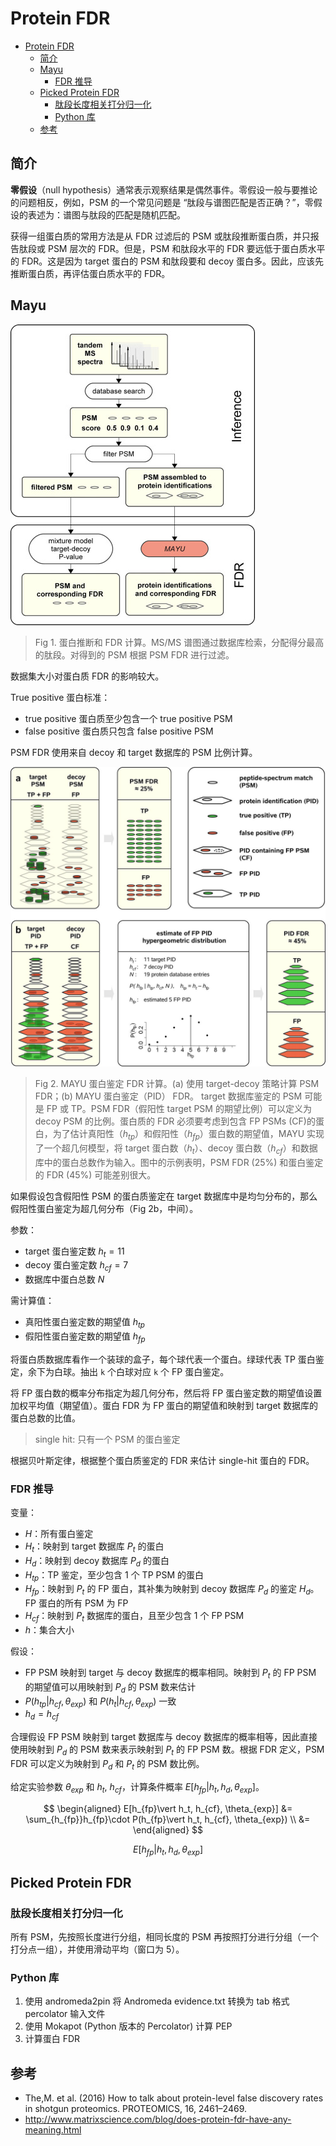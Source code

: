 # Protein FDR

- [Protein FDR](#protein-fdr)
  - [简介](#简介)
  - [Mayu](#mayu)
    - [FDR 推导](#fdr-推导)
  - [Picked Protein FDR](#picked-protein-fdr)
    - [肽段长度相关打分归一化](#肽段长度相关打分归一化)
    - [Python 库](#python-库)
  - [参考](#参考)


## 简介

**零假设**（null hypothesis）通常表示观察结果是偶然事件。零假设一般与要推论的问题相反，例如，PSM 的一个常见问题是 “肽段与谱图匹配是否正确？”，零假设的表述为：谱图与肽段的匹配是随机匹配。

获得一组蛋白质的常用方法是从 FDR 过滤后的 PSM 或肽段推断蛋白质，并只报告肽段或 PSM 层次的 FDR。但是，PSM 和肽段水平的 FDR 要远低于蛋白质水平的 FDR。这是因为 target 蛋白的 PSM 和肽段要和 decoy 蛋白多。因此，应该先推断蛋白质，再评估蛋白质水平的 FDR。

## Mayu

![](images/2022-12-01-09-53-29.png)

> Fig 1. 蛋白推断和 FDR 计算。MS/MS 谱图通过数据库检索，分配得分最高的肽段。对得到的 PSM 根据 PSM FDR 进行过滤。

数据集大小对蛋白质 FDR 的影响较大。

True positive 蛋白标准：

- true positive 蛋白质至少包含一个 true positive PSM
- false positive 蛋白质只包含 false positive PSM

PSM FDR 使用来自 decoy 和 target 数据库的 PSM 比例计算。

![](images/2022-12-01-10-44-44.png)

> Fig 2. MAYU 蛋白鉴定 FDR 计算。(a) 使用 target-decoy 策略计算 PSM FDR；(b) MAYU 蛋白鉴定（PID） FDR。
> target 数据库鉴定的 PSM 可能是 FP 或 TP。PSM FDR（假阳性 target PSM 的期望比例）可以定义为 decoy PSM 的比例。蛋白质的 FDR 必须要考虑到包含 FP PSMs (CF)的蛋白，为了估计真阳性（$h_{tp}$）和假阳性（$h_{fp}$）蛋白数的期望值，MAYU 实现了一个超几何模型，将 target 蛋白数（$h_t$）、decoy 蛋白数（$h_{cf}$）和数据库中的蛋白总数作为输入。图中的示例表明，PSM FDR (25%) 和蛋白鉴定的 FDR (45%) 可能差别很大。

如果假设包含假阳性 PSM 的蛋白质鉴定在 target 数据库中是均匀分布的，那么假阳性蛋白鉴定为超几何分布（Fig 2b，中间）。

参数：

- target 蛋白鉴定数 $h_t=11$
- decoy 蛋白鉴定数 $h_{cf}=7$
- 数据库中蛋白总数 $N$

需计算值：

- 真阳性蛋白鉴定数的期望值 $h_{tp}$
- 假阳性蛋白鉴定数的期望值 $h_{fp}$

将蛋白质数据库看作一个装球的盒子，每个球代表一个蛋白。绿球代表 TP 蛋白鉴定，余下为白球。抽出 `k` 个白球对应 `k` 个 FP 蛋白鉴定。

将 FP 蛋白数的概率分布指定为超几何分布，然后将 FP 蛋白鉴定数的期望值设置加权平均值（期望值）。蛋白 FDR 为 FP 蛋白的期望值和映射到 target 数据库的蛋白总数的比值。

> single hit: 只有一个 PSM 的蛋白鉴定

根据贝叶斯定律，根据整个蛋白质鉴定的 FDR 来估计 single-hit 蛋白的 FDR。

### FDR 推导

变量：

- *H*：所有蛋白鉴定 
- $H_t$：映射到 target 数据库 $P_t$ 的蛋白
- $H_d$：映射到 decoy 数据库 $P_d$ 的蛋白
- $H_{tp}$：TP 鉴定，至少包含 1 个 TP PSM 的蛋白
- $H_{fp}$：映射到 $P_t$ 的 FP 蛋白，其补集为映射到 decoy 数据库 $P_d$ 的鉴定 $H_d$。FP 蛋白的所有 PSM 为 FP
- $H_{cf}$：映射到 $P_t$ 数据库的蛋白，且至少包含 1 个 FP PSM
- $h$：集合大小 

假设：

- FP PSM 映射到 target 与 decoy 数据库的概率相同。映射到 $P_t$ 的 FP PSM 的期望值可以用映射到 $P_d$ 的 PSM 数来估计
- $P(h_{tp}\vert h_{cf}, \theta_{exp})$ 和 $P(h_t\vert h_{cf},\theta_{exp})$ 一致
- $h_d=h_{cf}$

合理假设 FP PSM 映射到 target 数据库与 decoy 数据库的概率相等，因此直接使用映射到 $P_d$ 的 PSM 数来表示映射到 $P_t$ 的 FP PSM 数。根据 FDR 定义，PSM FDR 可以定义为映射到 $P_d$ 和 $P_t$ 的 PSM 数比例。

给定实验参数 $\theta_{exp}$ 和 $h_t$, $h_{cf}$，计算条件概率 $E[h_{fp}\vert h_t, h_d, \theta_{exp}]$。

$$
\begin{aligned}
E[h_{fp}\vert h_t, h_{cf}, \theta_{exp}] 
&= \sum_{h_{fp}}h_{fp}\cdot P(h_{fp}\vert h_t, h_{cf}, \theta_{exp}) \\
&=
\end{aligned}
$$

$$E[h_{fp}\vert h_t, h_d, \theta_{exp}]$$

## Picked Protein FDR


### 肽段长度相关打分归一化

所有 PSM，先按照长度进行分组，相同长度的 PSM 再按照打分进行分组（一个打分点一组），并使用滑动平均（窗口为 5）。


### Python 库

1. 使用 andromeda2pin 将 Andromeda evidence.txt 转换为 tab 格式 percolator 输入文件
2. 使用 Mokapot (Python 版本的 Percolator) 计算 PEP
3. 计算蛋白 FDR

## 参考

- The,M. et al. (2016) How to talk about protein-level false discovery rates in shotgun proteomics. PROTEOMICS, 16, 2461–2469.
- http://www.matrixscience.com/blog/does-protein-fdr-have-any-meaning.html
